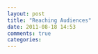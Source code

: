 ```yaml
---
layout: post
title: "Reaching Audiences"
date: 2011-08-18 14:53
comments: true
categories: 
---
```

